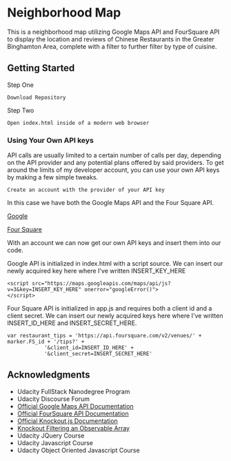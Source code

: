 # Neighborhood Map

This is a neighborhood map utilizing Google Maps API and FourSquare API to display the location and reviews of Chinese Restaurants in the Greater Binghamton Area, complete with a filter to further filter by type of cuisine.

## Getting Started

Step One
```
Download Repository
```

Step Two
```
Open index.html inside of a modern web browser
```
### Using Your Own API keys

API calls are usually limited to a certain number of calls per day, depending on the API provider and any potential plans offered by said providers. To get around the limits of my developer account, you can use your own API keys by making a few simple tweaks.

```
Create an account with the provider of your API key
```
In this case we have both the Google Maps API and the Four Square API.

[Google](https://console.cloud.google.com)

[Four Square](https://developer.foursquare.com/)

With an account we can now get our own API keys and insert them into our code.

Google API is initialized in index.html with a script source. We can insert our newly acquired key here where I've written INSERT_KEY_HERE
```
<script src="https://maps.googleapis.com/maps/api/js?v=3&key=INSERT_KEY_HERE" onerror="googleError()">
</script> 
```
Four Square API is initialized in app.js and requires both a client id and a client secret. We can insert our newly acquired keys here where I've written INSERT_ID_HERE and INSERT_SECRET_HERE.
```
var restaurant_tips = 'https://api.foursquare.com/v2/venues/' + marker.FS_id + '/tips?' +
            '&client_id=INSERT_ID_HERE' +
            '&client_secret=INSERT_SECRET_HERE'
```
## Acknowledgments

* Udacity FullStack Nanodegree Program
* Udacity Discourse Forum
* [Official Google Maps API Documentation](https://developers.google.com/maps/documentation/)
* [Official FourSquare API Documentation](https://developer.foursquare.com/docs)
* [Official Knockout.js Documentation](http://knockoutjs.com/)
* [Knockout Filtering an Observable Array](https://stackoverflow.com/questions/20857594/knockout-filtering-on-observable-array)
* Udacity JQuery Course
* Udacity Javascript Course
* Udacity Object Oriented Javascript Course
